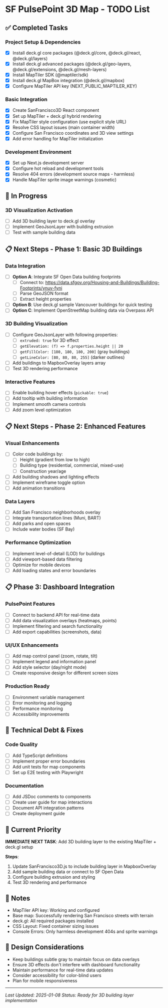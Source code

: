# SF PulsePoint 3D Map - TODO List

## ✅ Completed Tasks

### Project Setup & Dependencies
- [x] Install deck.gl core packages (@deck.gl/core, @deck.gl/react, @deck.gl/layers)
- [x] Install deck.gl advanced packages (@deck.gl/geo-layers, @deck.gl/extensions, @deck.gl/mesh-layers)
- [x] Install MapTiler SDK (@maptiler/sdk)
- [x] Install deck.gl MapBox integration (@deck.gl/mapbox)
- [x] Configure MapTiler API key (NEXT_PUBLIC_MAPTILER_KEY)

### Basic Integration
- [x] Create SanFrancisco3D React component
- [x] Set up MapTiler + deck.gl hybrid rendering
- [x] Fix MapTiler style configuration (use explicit style URL)
- [x] Resolve CSS layout issues (main container width)
- [x] Configure San Francisco coordinates and 3D view settings
- [x] Add error handling for MapTiler initialization

### Development Environment
- [x] Set up Next.js development server
- [x] Configure hot reload and development tools
- [x] Resolve 404 errors (development source maps - harmless)
- [x] Handle MapTiler sprite image warnings (cosmetic)

## 🔄 In Progress

### 3D Visualization Activation
- [ ] Add 3D building layer to deck.gl overlay
- [ ] Implement GeoJsonLayer with building extrusion
- [ ] Test with sample building data

## 📋 Next Steps - Phase 1: Basic 3D Buildings

### Data Integration
- [ ] **Option A**: Integrate SF Open Data building footprints
  - [ ] Connect to: https://data.sfgov.org/Housing-and-Buildings/Building-Footprints/ynuv-fyni
  - [ ] Parse GeoJSON format
  - [ ] Extract height properties
- [ ] **Option B**: Use deck.gl sample Vancouver buildings for quick testing
- [ ] **Option C**: Implement OpenStreetMap building data via Overpass API

### 3D Building Visualization
- [ ] Configure GeoJsonLayer with following properties:
  - [ ] `extruded: true` for 3D effect
  - [ ] `getElevation: (f) => f.properties.height || 20`
  - [ ] `getFillColor: [180, 180, 180, 200]` (gray buildings)
  - [ ] `getLineColor: [80, 80, 80, 255]` (darker outlines)
- [ ] Add buildings to MapboxOverlay layers array
- [ ] Test 3D rendering performance

### Interactive Features
- [ ] Enable building hover effects (`pickable: true`)
- [ ] Add tooltip with building information
- [ ] Implement smooth camera controls
- [ ] Add zoom level optimization

## 📋 Next Steps - Phase 2: Enhanced Features

### Visual Enhancements
- [ ] Color code buildings by:
  - [ ] Height (gradient from low to high)
  - [ ] Building type (residential, commercial, mixed-use)
  - [ ] Construction year/age
- [ ] Add building shadows and lighting effects
- [ ] Implement wireframe toggle option
- [ ] Add animation transitions

### Data Layers
- [ ] Add San Francisco neighborhoods overlay
- [ ] Integrate transportation lines (Muni, BART)
- [ ] Add parks and open spaces
- [ ] Include water bodies (SF Bay)

### Performance Optimization
- [ ] Implement level-of-detail (LOD) for buildings
- [ ] Add viewport-based data filtering
- [ ] Optimize for mobile devices
- [ ] Add loading states and error boundaries

## 📋 Phase 3: Dashboard Integration

### PulsePoint Features
- [ ] Connect to backend API for real-time data
- [ ] Add data visualization overlays (heatmaps, points)
- [ ] Implement filtering and search functionality
- [ ] Add export capabilities (screenshots, data)

### UI/UX Enhancements
- [ ] Add map control panel (zoom, rotate, tilt)
- [ ] Implement legend and information panel
- [ ] Add style selector (day/night mode)
- [ ] Create responsive design for different screen sizes

### Production Ready
- [ ] Environment variable management
- [ ] Error monitoring and logging
- [ ] Performance monitoring
- [ ] Accessibility improvements

## 🔧 Technical Debt & Fixes

### Code Quality
- [ ] Add TypeScript definitions
- [ ] Implement proper error boundaries
- [ ] Add unit tests for map components
- [ ] Set up E2E testing with Playwright

### Documentation
- [ ] Add JSDoc comments to components
- [ ] Create user guide for map interactions
- [ ] Document API integration patterns
- [ ] Create deployment guide

## 🎯 Current Priority

**IMMEDIATE NEXT TASK**: Add 3D building layer to the existing MapTiler + deck.gl setup

**Steps**:
1. Update SanFrancisco3D.js to include building layer in MapboxOverlay
2. Add sample building data or connect to SF Open Data
3. Configure building extrusion and styling
4. Test 3D rendering and performance

## 📝 Notes

- MapTiler API key: Working and configured
- Base map: Successfully rendering San Francisco streets with terrain
- deck.gl: All required packages installed
- CSS Layout: Fixed container sizing issues
- Console Errors: Only harmless development 404s and sprite warnings

## 🎨 Design Considerations

- Keep buildings subtle gray to maintain focus on data overlays
- Ensure 3D effects don't interfere with dashboard functionality
- Maintain performance for real-time data updates
- Consider accessibility for color-blind users
- Plan for mobile responsiveness

---

*Last Updated: 2025-01-08*
*Status: Ready for 3D building layer implementation*

